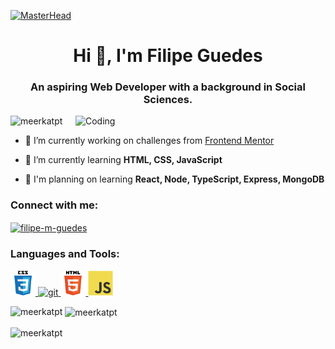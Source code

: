 [![MasterHead](https://i.imgur.com/IzkpyJX.png)](https://github.com/MeerKatPT)
<h1 align="center">Hi 👋, I'm Filipe Guedes</h1>
<h3 align="center">An aspiring Web Developer with a background in Social Sciences.</h3>
<img align="right" alt="Coding" width="400" src="https://im2.ezgif.com/tmp/ezgif-2-b5b3898884.gif">


<p align="left"> <img src="https://komarev.com/ghpvc/?username=meerkatpt&label=Profile%20views&color=0e75b6&style=flat" alt="meerkatpt" /> </p>

- 🔭 I’m currently working on challenges from [Frontend Mentor](https://www.frontendmentor.io/challenges)

- 🌱 I’m currently learning **HTML, CSS, JavaScript**

- 💬 I'm planning on learning **React, Node, TypeScript, Express, MongoDB**

<h3 align="left">Connect with me:</h3>
<p align="left">
<a href="https://linkedin.com/in/filipe-m-guedes" target="blank"><img align="center" src="https://raw.githubusercontent.com/rahuldkjain/github-profile-readme-generator/master/src/images/icons/Social/linked-in-alt.svg" alt="filipe-m-guedes" height="30" width="40" /></a>
</p>

<h3 align="left">Languages and Tools:</h3>
<p align="left"> <a href="https://www.w3schools.com/css/" target="_blank" rel="noreferrer"> <img src="https://raw.githubusercontent.com/devicons/devicon/master/icons/css3/css3-original-wordmark.svg" alt="css3" width="40" height="40"/> </a> <a href="https://git-scm.com/" target="_blank" rel="noreferrer"> <img src="https://www.vectorlogo.zone/logos/git-scm/git-scm-icon.svg" alt="git" width="40" height="40"/> </a> <a href="https://www.w3.org/html/" target="_blank" rel="noreferrer"> <img src="https://raw.githubusercontent.com/devicons/devicon/master/icons/html5/html5-original-wordmark.svg" alt="html5" width="40" height="40"/> </a> <a href="https://developer.mozilla.org/en-US/docs/Web/JavaScript" target="_blank" rel="noreferrer"> <img src="https://raw.githubusercontent.com/devicons/devicon/master/icons/javascript/javascript-original.svg" alt="javascript" width="40" height="40"/> </a> </p>

<p><img align="left" src="https://github-readme-stats.vercel.app/api/top-langs?username=meerkatpt&show_icons=true&locale=en&layout=compact" alt="meerkatpt" /></p>

<p>&nbsp;<img align="center" src="https://github-readme-stats.vercel.app/api?username=meerkatpt&show_icons=true&locale=en" alt="meerkatpt" /></p>

<p><img align="center" src="https://github-readme-streak-stats.herokuapp.com/?user=meerkatpt&" alt="meerkatpt" /></p>
